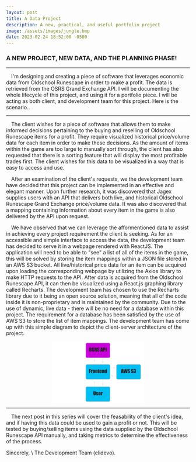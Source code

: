 ```yaml
---
layout: post
title: A Data Project
description: A new, practical, and useful portfolio project
image: /assets/images/jungle.bmp
date: 2023-02-24 18:52:00 -0500
---
```


### A NEW PROJECT, NEW DATA, AND THE PLANNING PHASE!

---

&emsp;I'm designing and creating a piece of software that leverages economic data from Oldschool Runescape in order to make a profit.  The data is retrieved from the OSRS Grand Exchange API.  I will be documenting the whole lifecycle of this project, and using it for a portfolio piece. I will be acting as both client, and development team for this project. Here is the scenario..

---

&emsp;The client wishes for a piece of software that allows them to make informed decisions pertaining to the buying and reselling of Oldschool Runescape items for a profit.  They require visualized historical price/volume data for each item in order to make these decisions.  As the amount of items within the game are too large to manually sort through, the client has also requested that there is a sorting feature that will display the most profitable trades first.  The client wishes for this data to be visualized in a way that is easy to access and use.

&emsp;After an examination of the client's requests, we the development team have decided that this project can be implemented in an effective and elegant manner.  Upon further research, it was discovered that Jagex supplies users with an API that delivers both live, and historical Oldschool Runescape Grand Exchange price/volume data.  It was also discovered that a mapping containing information about every item in the game is also delivered by the API upon request.

&emsp;We have observed that we can leverage the afformentioned data to assist in achieving every project requirement the client is seeking.  As for an accessible and simple interface to access the data, the development team has decided to serve it in a webpage rendered with ReactJS.  The application will need to be able to "see" a list of all of the items in the game, this will be solved by storing the item mappings within a JSON file stored in an AWS S3 bucket.  All live/historical price data for an item can be acquired upon loading the corresponding webpage by utilizing the Axios library to make HTTP requests to the API.  After data is acquired from the Oldschool Runescape API, it can then be visualized using a React.js graphing library called Recharts.  The development team has chosen to use the Recharts library due to it being an open source solution, meaning that all of the code inside it is non-proprietary and is maintained by the community.  Due to the use of dynamic, live data - there will be no need for a database within this project.  The requirement for a database has been satisfied by the use of AWS S3 to store the list of item mappings. The development team has come up with this simple diagram to depict the  client-server architecture of the project.

<img style="display: block; margin-left: auto; margin-right: auto; width: 50%;" src="/assets/images/server_architecture.png" alt="Client-server architecture">

---

&emsp;The next post in this series will cover the feasability of the client's idea, and if having this data could be used to gain a profit or not.  This will be tested by buying/selling items using the data supplied by the Oldschool Runescape API manually, and taking metrics to determine the effectiveness of the process.

Sincerely, \\
The Development Team (elidevo).